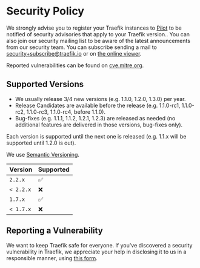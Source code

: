 # Security Policy

We strongly advise you to register your Traefik instances to [Pilot](http://pilot.traefik.io) to be notified of security advisories that apply to your Traefik version..
You can also join our security mailing list to be aware of the latest announcements from our security team.
You can subscribe sending a mail to security+subscribe@traefik.io or on [the online viewer](https://groups.google.com/a/traefik.io/forum/#!forum/security).

Reported vulnerabilities can be found on [cve.mitre.org](https://cve.mitre.org/cgi-bin/cvekey.cgi?keyword=traefik).

## Supported Versions

- We usually release 3/4 new versions (e.g. 1.1.0, 1.2.0, 1.3.0) per year.
- Release Candidates are available before the release (e.g. 1.1.0-rc1, 1.1.0-rc2, 1.1.0-rc3, 1.1.0-rc4, before 1.1.0).
- Bug-fixes (e.g. 1.1.1, 1.1.2, 1.2.1, 1.2.3) are released as needed (no additional features are delivered in those versions, bug-fixes only).

Each version is supported until the next one is released (e.g. 1.1.x will be supported until 1.2.0 is out).

We use [Semantic Versioning](https://semver.org/).

| Version   | Supported          |
| --------- | ------------------ |
| `2.2.x`   | :white_check_mark: |
| `< 2.2.x` | :x:                |
| `1.7.x`   | :white_check_mark: |
| `< 1.7.x` | :x:                |

## Reporting a Vulnerability

We want to keep Traefik safe for everyone.
If you've discovered a security vulnerability in Traefik, we appreciate your help in disclosing it to us in a responsible manner, using [this form](https://security.traefik.io).
